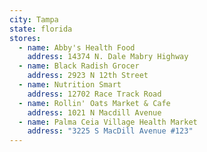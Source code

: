 ```yaml
---
city: Tampa
state: florida
stores:
  - name: Abby's Health Food
    address: 14374 N. Dale Mabry Highway
  - name: Black Radish Grocer
    address: 2923 N 12th Street
  - name: Nutrition Smart
    address: 12702 Race Track Road
  - name: Rollin' Oats Market & Cafe
    address: 1021 N Macdill Avenue
  - name: Palma Ceia Village Health Market
    address: "3225 S MacDill Avenue #123"
---
```

